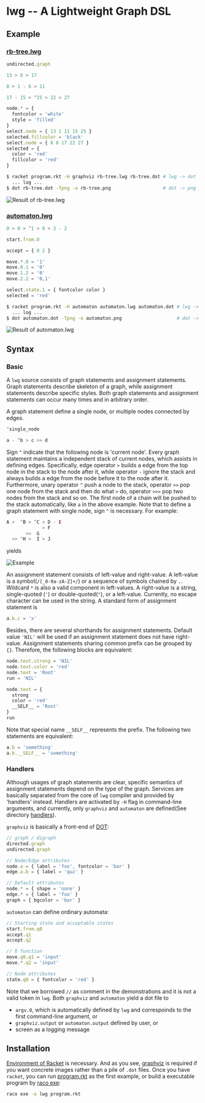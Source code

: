 # lwg -- A Lightweight Graph DSL

## Example

### [rb-tree.lwg](example/rb-tree.lwg)

```javascript
undirected.graph

13 > 8 > 17

8 > 1 - 6 > 11

17 - 15 > ^25 > 22 > 27

node.* = {
  fontcolor = 'white'
  style = 'filled'
}
select.node = { 13 1 11 15 25 }
selected.fillcolor = 'black'
select.node = { 8 6 17 22 27 }
selected = {
  color = 'red'
  fillcolor = 'red'
}
```

```bash
$ racket program.rkt -H graphviz rb-tree.lwg rb-tree.dot # lwg -> dot
  ... log ...
$ dot rb-tree.dot -Tpng -o rb-tree.png                   # dot -> png
```

![Result of rb-tree.lwg](example/out/rb-tree.png)

### [automaton.lwg](example/automaton.lwg)

```javascript
0 > 0 > ^1 > 0 > 2 - 2

start.from.0

accept = { 0 2 }

move.*.0 = '1'
move.0.1 = '0'
move.1.2 = '0'
move.2.2 = '0,1'

select.state.1 = { fontcolor color }
selected = 'red'
```

```bash
$ racket program.rkt -H automaton automaton.lwg automaton.dot # lwg -> dot
  ... log ...
$ dot automaton.dot -Tpng -o automaton.png                    # dot -> png
```

![Result of automaton.lwg](example/out/automaton.png)

## Syntax

### Basic

A `lwg` source consists of graph statements and assignment statements. Graph statements describe skeleton of a graph, while assignment statements describe specific styles. Both graph statements and assignment statements can occur many times and in arbitrary order.

A graph statement define a single node, or multiple nodes connected by edges.

```javascript
^single_node

a - ^b > c >> d
```

Sign `^` indicate that the following node is 'current node'. Every graph statement maintains a independent stack of current nodes, which assists in defining edges. Specifically, edge operator `>` builds a edge from the top node in the stack to the node after it, while operator `-` ignore the stack and always builds a edge from the node before it to the node after it. Furthermore, unary operator `^` push a node to the stack, operator `>>` pop one node from the stack and then do what `>` do, operator `>>>` pop two nodes from the stack and so on. The first node of a chain will be pushed to the stack automatically, like `a` in the above example. Note that to define a graph statement with single node, sign `^` is necessary. For example:

```javascript
A >  ^B > ^C > D - E
             > F
       >>  G
  >> ^H >  I > J
```

yields

![Example](example/out/binary-tree.png)

An assignment statement consists of left-value and right-value. A left-value is a symbol(`/[_0-9a-zA-Z]+/`) or a sequence of symbols chained by `.`. Wildcard `*` is also a valid component in left-values. A right-value is a string, single-quoted (`'`) or double-quoted(`"`), or a left-value. Currently, no escape character can be used in the string. A standard form of assignment statement is

```javascript
a.b.c = 'x'
```

Besides, there are several shorthands for assignment statements. Default value `'NIL'` will be used if an assignment statement does not have right-value. Assignment statements sharing common prefix can be grouped by `{}`. Therefore, the following blocks are equivalent:

```javascript
node.text.strong = 'NIL'
node.text.color = 'red'
node.text = 'Root'
run = 'NIL'

node.text = {
  strong
  color = 'red'
  __SELF__ = 'Root'
}
run
```

Note that special name `__SELF__` represents the prefix. The following two statements are equivalent:

```javascript
a.b = 'something'
a.b.__SELF__ = 'something'
```

### Handlers

Although usages of graph statements are clear, specific semantics of assignment statements depend on the type of the graph. Services are basically separated from the core of `lwg` compiler and provided by 'handlers' instead. Handlers are activated by `-H` flag in command-line arguments, and currently, only `graphviz` and `automaton` are defined(See directory [handlers](/handlers)).

`graphviz` is basically a front-end of [DOT](https://graphviz.org/doc/info/lang.html):

```javascript
// graph / digraph
directed.graph
undirected.graph

// Node/Edge attributes
node.a = { label = 'foo', fontcolor = 'bar' }
edge.a.b = { label = 'quz' }

// Default attributes
node.* = { shape = 'none' }
edge.* = { label = 'foo' }
graph = { bgcolor = 'bar' }
```

`automaton` can define ordinary automata:

```javascript
// Starting state and acceptable states
start.from.q0
accept.q1
accept.q2

// δ function
move.q0.q1 = 'input'
move.*.q2 = 'input'

// Node attributes
state.q0 = { fontcolor = 'red' }
```

Note that we borrowed `//` as comment in the demonstrations and it is not a valid token in `lwg`. Both `graphviz` and `automaton` yield a dot file to

- `argv.0`, which is automatically defined by `lwg` and correspoinds to the first command-line argument, or
- `graphviz.output` or `automaton.output` defined by user, or
- screen as a logging message

## Installation

[Environment of Racket](https://racket-lang.org/) is necessary. And as you see, [graphviz](https://graphviz.org/) is required if you want concrete images rather than a pile of `.dot` files. Once you have `racket`, you can run [program.rkt](./program.rkt) as the first example, or build a executable program by [raco exe](https://docs.racket-lang.org/raco/exe.html):

```bash
raco exe -o lwg program.rkt
```
